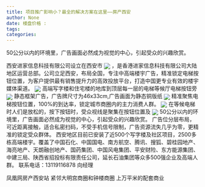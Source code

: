 ```yaml
---
title: 项目推广影响小？最全的解决方案在这里——房产西安
author: None
date: 楼盘价格 : 
tags: 
categories: 
---
```

50公分以内的环境里，广告画面必然成为视觉的中心，引起受众的兴趣欣赏。
<!-- more -->
西安进家信息科技有限公司设立在西安市
<img align="center" border="0" src="http://s3.ifengimg.com/2017/01/06/c0901eae48c2f1c9f1fa2f26531c91ca.png" />
，是香港进家信息科技有限公司大陆地区运营总部。公司立足西安，布局全国，专注中高端楼宇广告，精准锁定电梯按钮位置，为客户提供最有销售提升力的高效投放平台，打造中国更专业有效的楼宇媒体渠道。
<img align="center" border="0" src="http://s2.ifengimg.com/2017/01/06/b0b72e80effea525fe3663f17555f924.png" />
高端写字楼和住宅楼的地库到顶层每一层的电梯等候厅电梯按钮旁
<img align="center" border="0" src="http://s3.ifengimg.com/2017/01/06/c56f8789542a4cbbf4c6dcc37448397e.png" />
静态框架广告，广告牌尺寸为46x33cm,广告画面为静态铜版纸
<img align="center" border="0" src="http://s2.ifengimg.com/2017/01/06/b26849e0b3cf55c96c74c76a0649ef1a.png" />
精准聚焦电梯按钮位置，100%的到达率，锁定城市商圈内的主力消费人群。
<img align="center" border="0" src="http://s0.ifengimg.com/2017/01/06/4545bc29923c92173909ac21eaa5e9ea.png" />
在等候电梯时人们是放松的，按下按钮时，受众视线是聚集在按钮位置及
<img align="center" border="0" src="http://s0.ifengimg.com/2017/01/06/d5087ebd4f24419f520e1420f6b96918.png" />
50公分以内的环境里，广告画面必然成为视觉的中心，引起受众的兴趣欣赏。
广告位分层布局，可近距离接触，适合私密扫码，不受手机信号限制，广告资源流失几乎为零，更精准的锁定受众群体。
西安地区目前已安装了近500个写字楼及社区项目，2500多栋高端楼宇。覆盖了中国石化、中国国电、南方航空、腾讯、搜狐、碧桂园地产、海亮地产、天朗融创地产、国药集团、中国风电集团、平安财险、东方能源集团、中建三局、陕西省招投标有限责任公司，延长石油集团等众多500强企业及高端人群。
联系电话：13119116878 向经理
                        
                        
                        
                        
                                        
                    
                    
                
                    
                    
                    
                
                    
                
凤凰网房产西安站
紧邻大明宫商圈和钟楼商圈
上万平米的配套商业
	                        
	                    
	                        
	                    

